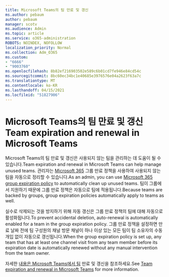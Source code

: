 ```yaml
---
title: Microsoft Teams의 팀 만료 및 갱신
ms.author: pebaum
author: pebaum
manager: scotv
ms.audience: Admin
ms.topic: article
ms.service: o365-administration
ROBOTS: NOINDEX, NOFOLLOW
localization_priority: Normal
ms.collection: Adm_O365
ms.custom:
- "6666"
- "9003760"
ms.openlocfilehash: 8b82ef216903502e589c6b01cd7fe946e84cd54c
ms.sourcegitcommit: 8bc60ec34bc1e40685e3976576e04a2623f63a7c
ms.translationtype: MT
ms.contentlocale: ko-KR
ms.lasthandoff: 04/15/2021
ms.locfileid: "51827906"
---
```

# <a name="team-expiration-and-renewal-in-microsoft-teams"></a><span data-ttu-id="31938-102">Microsoft Teams의 팀 만료 및 갱신</span><span class="sxs-lookup"><span data-stu-id="31938-102">Team expiration and renewal in Microsoft Teams</span></span>

<span data-ttu-id="31938-103">Microsoft Teams의 팀 만료 및 갱신은 사용되지 않는 팀을 관리하는 데 도움이 될 수 있습니다.</span><span class="sxs-lookup"><span data-stu-id="31938-103">Team expiration and renewal in Microsoft Teams can help manage unused teams.</span></span> <span data-ttu-id="31938-104">관리자는  [Microsoft 365](https://docs.microsoft.com/microsoft-365/admin/create-groups/office-365-groups-expiration-policy)  그룹 만료 정책을 사용하여 사용되지 않는 팀을 자동으로 정리할 수 있습니다.</span><span class="sxs-lookup"><span data-stu-id="31938-104">As an admin, you can use  [Microsoft 365 group expiration policy](https://docs.microsoft.com/microsoft-365/admin/create-groups/office-365-groups-expiration-policy)  to automatically clean up unused teams.</span></span> <span data-ttu-id="31938-105">팀이 그룹에서 지원하기 때문에 그룹 만료 정책은 자동으로 팀에 적용됩니다.</span><span class="sxs-lookup"><span data-stu-id="31938-105">Because teams are backed by groups, group expiration policies automatically apply to teams as well.</span></span>

<span data-ttu-id="31938-106">실수로 삭제되는 것을 방지하기 위해 자동 갱신은 그룹 만료 정책의 팀에 대해 자동으로 활성화됩니다.</span><span class="sxs-lookup"><span data-stu-id="31938-106">To prevent accidental deletion, auto-renewal is automatically enabled for a team in the group expiration policy.</span></span> <span data-ttu-id="31938-107">그룹 만료 정책을 설정하면 만료 날짜 전에 팀 구성원의 채널 방문 채널이 하나 이상 있는 모든 팀이 팀 소유자의 수동 개입 없이 자동으로 갱신됩니다.</span><span class="sxs-lookup"><span data-stu-id="31938-107">When the group expiration policy is set up, any team that has at least one channel visit from any team member before its expiration date is automatically renewed without any manual intervention from the team owner.</span></span>  

<span data-ttu-id="31938-108">자세한  [내용은 Microsoft Teams에서 팀](https://docs.microsoft.com/microsoftteams/team-expiration-renewal)  만료 및 갱신을 참조하세요.</span><span class="sxs-lookup"><span data-stu-id="31938-108">See  [Team expiration and renewal in Microsoft Teams](https://docs.microsoft.com/microsoftteams/team-expiration-renewal)  for more information.</span></span>
